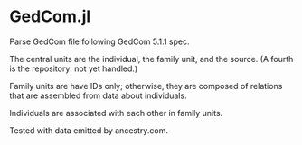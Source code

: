 # GedCom.jl

Parse GedCom file following GedCom 5.1.1 spec.

The central units are the individual, the family unit, and the source. (A fourth is the repository: not yet handled.)

Family units are have IDs only; otherwise, they are composed of relations that are assembled from data about individuals.

Individuals are associated with each other in family units.

Tested with data emitted by ancestry.com.